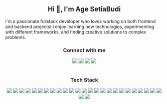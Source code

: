 <div align="center">
  <h2>Hi 👋, I'm Age SetiaBudi</h2>
  <p align="left">I'm a passionate fullstack developer who loves working on both frontend and backend projects! I enjoy learning new technologies, experimenting with different frameworks, and finding creative solutions to complex problems.</p>
</div>

<div align="center">
  <h3>Connect with me</h3>
  <a href="https://www.instagram.com/age.stbdi/"><img src="https://img.shields.io/badge/Instagram-%23E4405F.svg?&style=for-the-badge&logo=instagram&logoColor=white" /></a>
  <a href="https://wa.me/+6285155156859"><img src="https://img.shields.io/badge/Whatsapp-5ad46b.svg?&style=for-the-badge&logo=whatsapp&logoColor=white" /></a>
  <a href="https://www.linkedin.com/in/agesetiabudi/"><img src="https://img.shields.io/badge/LinkedIn-blue?style=for-the-badge&logo=linkedin&logoColor=white" /></a>
  <a href="mailto:agesetiabudi16@gmail.com"><img src="https://img.shields.io/badge/GMAIL-ec463c?style=for-the-badge&logo=gmail&logoColor=white" /></a>
</div>

<br/>

<div align="center">
  <h3>Tech Stack</h3>
  <img src="https://img.shields.io/badge/-HTML5-E34F26?style=flat&logo=html5&logoColor=white" />
  <img src="https://img.shields.io/badge/-CSS3-1572B6?style=flat&logo=css3&logoColor=white" />
  <img src="https://img.shields.io/badge/-React-20232A?style=flat&logo=react" />
  <img src="https://img.shields.io/badge/-Vue.js-4FC08D?style=flat&logo=vue.js&logoColor=white" />
  <img src="https://img.shields.io/badge/-Bootstrap-563D7C?style=flat&logo=bootstrap&logoColor=white" />
  <img src="https://img.shields.io/badge/-Nuxt.js-364f64?style=flat&logo=nuxt.js&logoColor=white" />
  <img src="https://img.shields.io/badge/-React%20Native-20232A?style=flat&logo=react&logoColor=white" />
  <img src="https://img.shields.io/badge/-Node.js-339933?style=flat&logo=node.js&logoColor=white" />
  <img src="https://img.shields.io/badge/-Express-000000?style=flat&logo=express&logoColor=white" />
  <img src="https://img.shields.io/badge/-Fastify-000000?style=flat&logo=fastify&logoColor=white" />
  <img src="https://img.shields.io/badge/-Laravel-EF3E3E?style=flat&logo=laravel&logoColor=white" />
  <img src="https://img.shields.io/badge/-Slim_PHP-6C6C6C?style=flat&logo=php&logoColor=white" />
  <img src="https://img.shields.io/badge/-Python-38719c?style=flat&logo=python&logoColor=white" />
  <img src="https://img.shields.io/badge/-C%23-239120?style=flat&logo=c-sharp&logoColor=white" />
  <img src="https://img.shields.io/badge/-C++-00599C?style=flat&logo=c%2b%2b&logoColor=white" />
  <img src="https://img.shields.io/badge/-Flutter-5bc8f9?style=flat&logo=flutter&logoColor=white" />
  <img src="https://img.shields.io/badge/-Android-a7c940?style=flat&logo=android&logoColor=white" />
  <img src="https://img.shields.io/badge/-MongoDB-47A248?style=flat&logo=mongodb&logoColor=white" />
  <img src="https://img.shields.io/badge/-MySQL-4479A1?style=flat&logo=mysql&logoColor=white" />
  <img src="https://img.shields.io/badge/-Firebase-FFCA28?style=flat&logo=firebase&logoColor=white" />
  <img src="https://img.shields.io/badge/-Cloudflare-f08629?style=flat&logo=cloudflare&logoColor=white" />
  <img src="https://img.shields.io/badge/-AWS-232F3E?style=flat&logo=amazon-aws&logoColor=white" />
  <img src="https://img.shields.io/badge/-Google%20Cloud-4285F4?style=flat&logo=google-cloud&logoColor=white" />
  <img src="https://img.shields.io/badge/-DigitalOcean-0080FF?style=flat&logo=digitalocean&logoColor=white" />
  <img src="https://img.shields.io/badge/-Figma-F24E1E?style=flat&logo=figma&logoColor=white" />
  <img src="https://img.shields.io/badge/-Electron-47848F?style=flat&logo=electron&logoColor=white" />
  <img src="https://img.shields.io/badge/-YAML-cb171e?style=flat&logo=yaml&logoColor=white" />
</div>




